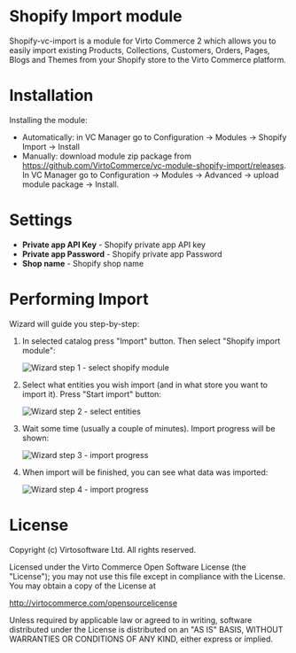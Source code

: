 # Shopify Import module
Shopify-vc-import is a module for Virto Commerce 2 which allows you to easily import existing Products, Collections, Customers, Orders, Pages, Blogs and Themes from your Shopify store to the Virto Commerce platform.

# Installation
Installing the module:
* Automatically: in VC Manager go to Configuration -> Modules -> Shopify Import -> Install
* Manually: download module zip package from https://github.com/VirtoCommerce/vc-module-shopify-import/releases. In VC Manager go to Configuration -> Modules -> Advanced -> upload module package -> Install.

# Settings
* **Private app API Key** - Shopify private app API key
* **Private app Password** - Shopify private app Password
* **Shop name** - Shopify shop name

# Performing Import

Wizard will guide you step-by-step:

1. In selected catalog press "Import" button. Then select "Shopify import module": 

   ![Wizard step 1 - select shopify module](https://cloud.githubusercontent.com/assets/1566470/16477321/8b94e3a4-3e45-11e6-9165-76919f66fb9b.png)

2. Select what entities you wish import (and in what store you want to import it). Press "Start import" button:

   ![Wizard step 2 - select entities](https://cloud.githubusercontent.com/assets/1566470/16477324/8f61a288-3e45-11e6-817f-d643538bf29a.png)

3. Wait some time (usually a couple of minutes). Import progress will be shown:

   ![Wizard step 3 - import progress](https://cloud.githubusercontent.com/assets/1566470/16477325/9103f316-3e45-11e6-833c-a6139beb7e02.png)
   
4. When import will be finished, you can see what data was imported:

   ![Wizard step 4 - import progress](https://cloud.githubusercontent.com/assets/1566470/16477326/929d27e2-3e45-11e6-81ce-a342a1be6d02.png)


# License
Copyright (c) Virtosoftware Ltd.  All rights reserved.

Licensed under the Virto Commerce Open Software License (the "License"); you
may not use this file except in compliance with the License. You may
obtain a copy of the License at

http://virtocommerce.com/opensourcelicense

Unless required by applicable law or agreed to in writing, software
distributed under the License is distributed on an "AS IS" BASIS,
WITHOUT WARRANTIES OR CONDITIONS OF ANY KIND, either express or
implied.
